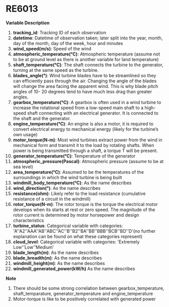 # RE6013

**Variable Description**

1. **tracking_id**: Tracking ID of each observation
2. **datetime**: Datetime of observation taken; later split into the year, month, day of the month, day of the week, hour and minutes
3. **wind_speed(m/s)**: Speed of the wind
4. **atmospheric_temperature(°C)**: Atmospheric temperature (assume not to be at ground level as there is another variable for land temperature)
5. **shaft_temperature(°C)**: The shaft connects the turbine to the generator, turning at the same speed as the turbine. 
6. **blades_angle(°)**: Wind turbine blades have to be streamlined so they can efficiently pass through the air. Changing the angle of the blades will change the area facing the apparent wind. This is why blade pitch angles of 10- 20 degrees tend to have much less drag than greater angles.
7. **gearbox_temperature(°C)**: A gearbox is often used in a wind turbine to increase the rotational speed from a low-speed main shaft to a high-speed shaft connecting with an electrical generator. It is connected to the shaft and the generator. 
8. **engine_temperature(°C)**: An engine is also a motor, it is required to convert electrical energy to mechanical energy (likely for the turbine’s own usage) 
9. **motor_torque(N-m)**: Most wind turbines extract power from the wind in mechanical form and transmit it to the load by rotating shafts. When power is being transmitted through a shaft, a torque T will be present. 
10. **generator_temperature(°C)**: Temperature of the generator
11. **atmospheric_pressure(Pascal)**: Atmospheric pressure (assume to be at sea level)
12. **area_temperature(°C)**: Assumed to be the temperatures of the surroundings in which the wind turbine is being built
13. **windmill_body_temperature(°C)**: As the name describes
14. **wind_direction(°)**: As the name describes
15. **resistance(ohm)**: Likely refer to the load resistance (cumulative resistance of a circuit in the windmill)
16. **rotor_torque(N-m)**: The rotor torque is the torque the electrical motor develops when its starts at rest or zero speed. The magnitude of the rotor current is determined by motor horsepower and design characteristics
17. **turbine_status**: Categorical variable with categories:  'A''A2''AAA''AB''ABC''AC''B''B2''BA''BB''BBB''BCB''BD''D'(no further explanation can be found on what these categories represent) 
18. **cloud_level**: Categorical variable with categories:  'Extremely Low''Low''Medium'
19. **blade_length(m)**: As the name describes
20. **blade_breadth(m)**: As the name describes
21. **windmill_height(m)**: As the name describes
22. **windmill_generated_power(kW/h)** As the name describes

**Note**
1. There should be some strong correlation between gearbox_temperature, shaft_temparature, generator_temperature and engine_temperature
2. Motor-torque is like to be positively correlated with generated power

